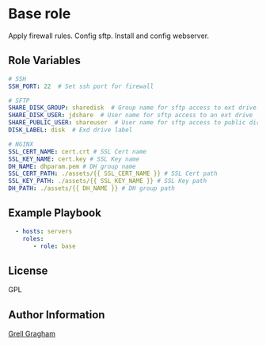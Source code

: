 Base role
=========

Apply firewall rules. Config sftp. Install and config webserver.

Role Variables
--------------

```yml
# SSH
SSH_PORT: 22  # Set ssh port for firewall

# SFTP
SHARE_DISK_GROUP: sharedisk  # Group name for sftp access to ext drive
SHARE_DISK_USER: jdshare  # User name for sftp access to an ext drive
SHARE_PUBLIC_USER: shareuser  # User name for sftp access to public dir on ext drive
DISK_LABEL: disk  # Exd drive label

# NGINX
SSL_CERT_NAME: cert.crt # SSL Cert name
SSL_KEY_NAME: cert.key # SSL Key name
DH_NAME: dhparam.pem # DH group name
SSL_CERT_PATH: ./assets/{{ SSL_CERT_NAME }} # SSL Cert path
SSL_KEY_PATH: ./assets/{{ SSL_KEY_NAME }} # SSL Key path
DH_PATH: ./assets/{{ DH_NAME }} # DH group path

```

Example Playbook
----------------

```yml
  - hosts: servers
    roles:
       - role: base
```

License
-------

GPL

Author Information
------------------

[Grell Gragham](https://github.com/ggragham)
